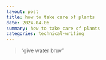 ```yaml
---
layout: post
title: how to take care of plants
date: 2024-04-06
summary: how to take care of plants
categories: technical-writing
---
```


> “give water bruv”
